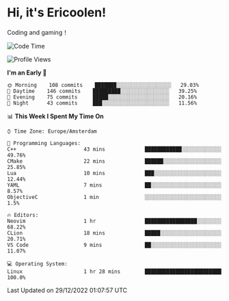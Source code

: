 # Hi, it's Ericoolen!
Coding and gaming！

<!--START_SECTION:waka-->
![Code Time](http://img.shields.io/badge/Code%20Time-590%20hrs%2011%20mins-blue)

![Profile Views](http://img.shields.io/badge/Profile%20Views-4-blue)

**I'm an Early 🐤** 

```text
🌞 Morning    108 commits    ███████░░░░░░░░░░░░░░░░░░   29.03% 
🌆 Daytime    146 commits    █████████░░░░░░░░░░░░░░░░   39.25% 
🌃 Evening    75 commits     █████░░░░░░░░░░░░░░░░░░░░   20.16% 
🌙 Night      43 commits     ███░░░░░░░░░░░░░░░░░░░░░░   11.56%

```


📊 **This Week I Spent My Time On** 

```text
⌚︎ Time Zone: Europe/Amsterdam

💬 Programming Languages: 
C++                      43 mins             ████████████░░░░░░░░░░░░░   49.76% 
CMake                    22 mins             ██████░░░░░░░░░░░░░░░░░░░   25.85% 
Lua                      10 mins             ███░░░░░░░░░░░░░░░░░░░░░░   12.44% 
YAML                     7 mins              ██░░░░░░░░░░░░░░░░░░░░░░░   8.57% 
ObjectiveC               1 min               ░░░░░░░░░░░░░░░░░░░░░░░░░   1.5%

🔥 Editors: 
Neovim                   1 hr                █████████████████░░░░░░░░   68.22% 
CLion                    18 mins             █████░░░░░░░░░░░░░░░░░░░░   20.71% 
VS Code                  9 mins              ██░░░░░░░░░░░░░░░░░░░░░░░   11.07%

💻 Operating System: 
Linux                    1 hr 28 mins        █████████████████████████   100.0%

```


 Last Updated on 29/12/2022 01:07:57 UTC
<!--END_SECTION:waka-->

